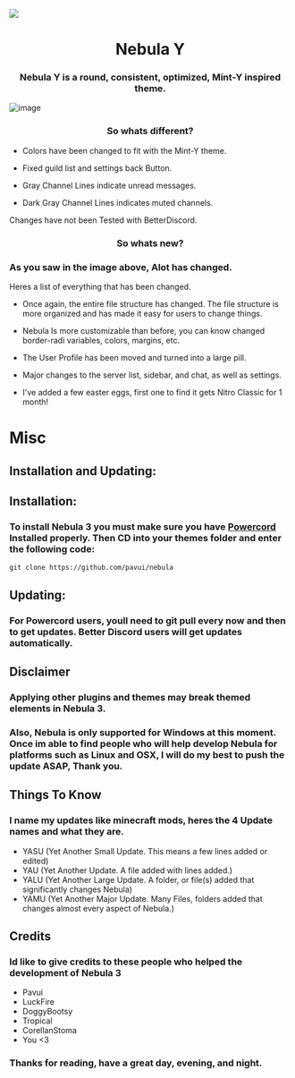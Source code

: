![](https://i.imgur.com/sYPNqok.png)

<h1 align=center> Nebula Y </h1>
<h3 align=center> Nebula Y is a round, consistent, optimized, Mint-Y inspired theme. </h3>

![image](https://user-images.githubusercontent.com/62057355/113621355-d4202980-965b-11eb-972a-592d4e4dd4c9.png)


<h3 align=center> So whats different?</h4>


- Colors have been changed to fit with the Mint-Y theme.  

- Fixed guild list and settings back Button.  

- Gray Channel Lines indicate unread messages.  

- Dark Gray Channel Lines indicates muted channels.

Changes have not been Tested with BetterDiscord.

<h3 align=center> So whats new?</h4>


### As you saw in the image above, Alot has changed.

Heres a list of everything that has been changed.

- Once again, the entire file structure has changed. The file structure is more organized and has made it easy for users to change things.

- Nebula Is more customizable than before, you can know changed border-radi variables, colors, margins, etc.

- The User Profile has been moved and turned into a large pill.

- Major changes to the server list, sidebar, and chat, as well as settings.

- I've added a few easter eggs, first one to find it gets Nitro Classic for 1 month!

# Misc
## Installation and Updating:

## Installation:
### To install Nebula 3 you must make sure you have [Powercord](https://powercord.dev) Installed properly. Then CD into your themes folder and enter the following code:

```
git clone https://github.com/pavui/nebula
```
## Updating:
### For Powercord users, youll need to git pull every now and then to get updates. Better Discord users will get updates automatically.

## Disclaimer
### Applying other plugins and themes may break themed elements in Nebula 3.


### Also, Nebula is only supported for Windows at this moment. Once im able to find people who will help develop Nebula for platforms such as Linux and OSX, I will do my best to push the update ASAP, Thank you. 

## Things To Know
### I name my updates like minecraft mods, heres the 4 Update names and what they are.
- YASU (Yet Another Small Update. This means a few lines added or edited)
- YAU (Yet Another Update. A file added with lines added.)
- YALU (Yet Another Large Update. A folder, or file(s) added that significantly changes Nebula)
- YAMU (Yet Another Major Update. Many Files, folders added that changes almost every aspect of Nebula.)

## Credits
### Id like to give credits to these people who helped the development of Nebula 3

- Pavui
- LuckFire
- DoggyBootsy
- Tropical 
- CorellanStoma
- You <3

 ### Thanks for reading, have a great day, evening, and night.
